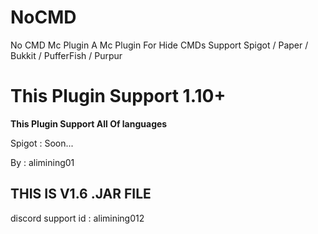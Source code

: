 # NoCMD
No CMD Mc Plugin
A  Mc Plugin For Hide CMDs Support Spigot / Paper / Bukkit / PufferFish / Purpur
# This Plugin Support 1.10+
**This Plugin Support All Of languages**


Spigot : Soon...


By : alimining01

## THIS IS V1.6 .JAR FILE

discord support id : alimining012

